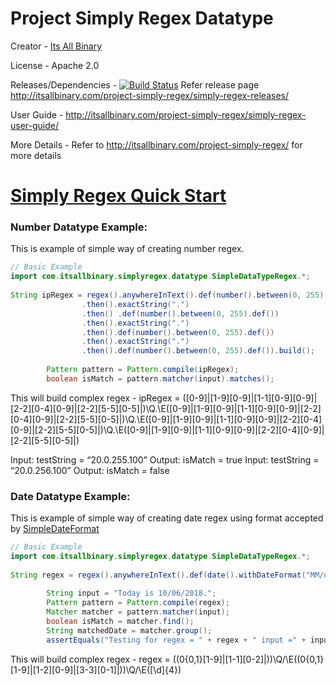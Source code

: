 # Project Simply Regex Datatype

Creator - [Its All Binary](http://itsallbinary.com/project-simply-regex/)

License - Apache 2.0

Releases/Dependencies - [![Build Status](https://travis-ci.org/itsallbinary/simply-regex-datatype.svg?branch=master)](https://travis-ci.org/itsallbinary/simply-regex-datatype)
Refer release page http://itsallbinary.com/project-simply-regex/simply-regex-releases/

User Guide - http://itsallbinary.com/project-simply-regex/simply-regex-user-guide/

More Details - Refer to http://itsallbinary.com/project-simply-regex/ for more details

# [Simply Regex Quick Start](http://itsallbinary.com/project-simply-regex/simply-regex-quick-start/)

### Number Datatype Example:
This is example of simple way of creating number regex.
```java
// Basic Example
import com.itsallbinary.simplyregex.datatype.SimpleDataTypeRegex.*;
 
String ipRegex = regex().anywhereInText().def(number().between(0, 255).def())
				.then().exactString(".")
				.then()	.def(number().between(0, 255).def())
				.then().exactString(".")
				.then().def(number().between(0, 255).def())
				.then().exactString(".")
				.then().def(number().between(0, 255).def()).build();
 
		Pattern pattern = Pattern.compile(ipRegex);
		boolean isMatch = pattern.matcher(input).matches();
```
This will build complex regex - ipRegex = ([0-9]|[1-9][0-9]|[1-1][0-9][0-9]|[2-2][0-4][0-9]|[2-2][5-5][0-5]|)\Q.\E([0-9]|[1-9][0-9]|[1-1][0-9][0-9]|[2-2][0-4][0-9]|[2-2][5-5][0-5]|)\Q.\E([0-9]|[1-9][0-9]|[1-1][0-9][0-9]|[2-2][0-4][0-9]|[2-2][5-5][0-5]|)\Q.\E([0-9]|[1-9][0-9]|[1-1][0-9][0-9]|[2-2][0-4][0-9]|[2-2][5-5][0-5]|)


Input: testString = “20.0.255.100” Output: isMatch = true
Input: testString = “20.0.256.100” Output: isMatch = false

### Date Datatype Example:
This is example of simple way of creating date regex using format accepted by [SimpleDateFormat]( https://docs.oracle.com/javase/7/docs/api/java/text/SimpleDateFormat.html)
```java
// Basic Example
import com.itsallbinary.simplyregex.datatype.SimpleDataTypeRegex.*;
 
String regex = regex().anywhereInText().def(date().withDateFormat("MM/dd/yyyy").def()).build();
 
		String input = "Today is 10/06/2018.";
		Pattern pattern = Pattern.compile(regex);
		Matcher matcher = pattern.matcher(input);
		boolean isMatch = matcher.find();
		String matchedDate = matcher.group();
		assertEquals("Testing for regex = " + regex + " input =" + input, "10/06/2018", matchedDate);
```
This will build complex regex - regex = ((0{0,1}[1-9]|[1-1][0-2]|))\Q/\E((0{0,1}[1-9]|[1-2][0-9]|[3-3][0-1]|))\Q/\E([\d]{4})

